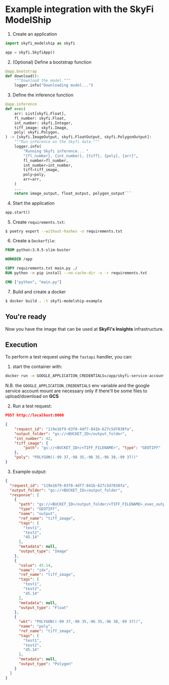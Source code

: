 # Example integration with the SkyFi ModelShip


1. Create an application
```python
import skyfi_modelship as skyfi

app = skyfi.SkyfiApp()
```

2. (Optional) Define a bootstrap function
```python
@app.bootstrap
def download():
    """Download the model."""
    logger.info("Downloading model...")
```

3. Define the inference function
```python
@app.inference
def exec(
    arr: List[skyfi.Float],
    fl_number: skyfi.Float,
    int_number: skyfi.Integer,
    tiff_image: skyfi.Image,
    poly: skyfi.Polygon,
) -> [skyfi.ImageOutput, skyfi.FloatOutput, skyfi.PolygonOutput]:
    """Run inference on the Skyfi data."""
    logger.info(
        "Running Skyfi inference... "
        "{fl_number}, {int_number}, {tiff}, {poly}, {arr}",
        fl_number=fl_number,
        int_number=int_number,
        tiff=tiff_image,
        poly=poly,
        arr=arr,
    )
    ...
    return image_output, float_output, polygon_output```
```

4. Start the application
```python
app.start()
```

5. Create `requirements.txt`:
```bash
$ poetry export --without-hashes -o requirements.txt
```

6. Create a `Dockerfile`:
```Dockerfile
FROM python:3.9.5-slim-buster

WORKDIR /app

COPY requirements.txt main.py ./
RUN python -m pip install --no-cache-dir -v -r requirements.txt

CMD ["python", "main.py"]
```

7. Build and create a docker
```bash
$ docker build . -t skyfi-modelship-example
```

## You're ready
Now you have the image that can be used at **SkyFi's Insights** infrastructure.

## Execution
To perform a test request using the `fastapi` handler, you can:

1. start the container with:

```bash
docker run -e GOOGLE_APPLICATION_CREDENTIALS=/app/skyfi-service-account.json -e SKYFI_IS_FASTAPI_SERVER=true -e SKYFI_FASTAPI_HOST=0.0.0.0 -e SKYFI_FASTAPI_PORT=8000 -p 8000:8000 -it -v $(pwd)/google_service_account.json:/app/skyfi-service-account.json skyfi-modelship-example
```

N.B. the `GOOGLE_APPLICATION_CREDENTIALS` env variable and the google service account mount are necessary only if there'll be some files to upload/download on **GCS**

2. Run a test request:
```json
POST http://localhost:8000

{
    "request_id": "119e16f9-03f8-4df7-841b-627c5d7838fa",
    "output_folder": "gs://<BUCKET_ID>/output_folder",
    "int_number": 42,
    "tiff_image": {
        "path": "gs://<BUCKET_ID>/<TIFF_FILENAME>", "type": "GEOTIFF"
    },
    "poly": "POLYGON((-99 37,-98 35,-96 35,-96 38,-99 37))"
}
```

3. Example output:
```json
{
  "request_id": "119e16f9-03f8-4df7-841b-627c5d7838fa",
  "output_folder": "gs://<BUCKET_ID>/output_folder",
  "response": [
    {
      "path": "gs://<BUCKET_ID>/output_folder/<TIFF_FILENAME>_exec_output_for_tiff_image.tif",
      "type": "GEOTIFF",
      "name": "output",
      "ref_name": "tiff_image",
      "tags": [
        "test1",
        "test2",
        "45.14"
      ],
      "metadata": null,
      "output_type": "Image"
    },
    {
      "value": 45.14,
      "name": "idx",
      "ref_name": "tiff_image",
      "tags": [
        "test1",
        "test2",
        "45.14"
      ],
      "metadata": null,
      "output_type": "Float"
    },
    {
      "wkt": "POLYGON((-99 37,-98 35,-96 35,-96 38,-99 37))",
      "name": "poly",
      "ref_name": "tiff_image",
      "tags": [
        "test1",
        "test2",
        "45.14"
      ],
      "metadata": null,
      "output_type": "Polygon"
    }
  ]
}
```
